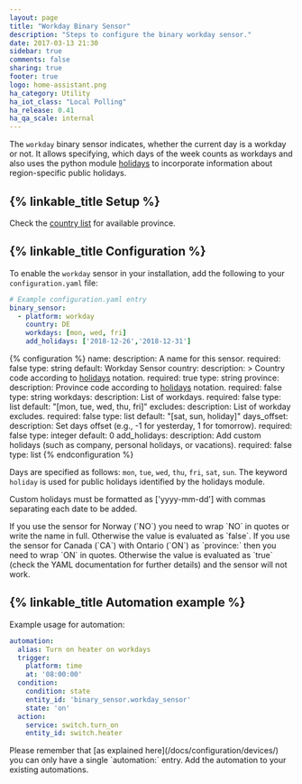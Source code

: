 ```yaml
---
layout: page
title: "Workday Binary Sensor"
description: "Steps to configure the binary workday sensor."
date: 2017-03-13 21:30
sidebar: true
comments: false
sharing: true
footer: true
logo: home-assistant.png
ha_category: Utility
ha_iot_class: "Local Polling"
ha_release: 0.41
ha_qa_scale: internal
---
```


The `workday` binary sensor indicates, whether the current day is a workday or not. It allows specifying, which days of the week counts as workdays and also
uses the python module [holidays](https://pypi.python.org/pypi/holidays) to incorporate information about region-specific public holidays.

## {% linkable_title Setup %}

Check the [country list](https://github.com/dr-prodigy/python-holidays#available-countries) for available province.

## {% linkable_title Configuration %}

To enable the `workday` sensor in your installation, add the following to your `configuration.yaml` file:

```yaml
# Example configuration.yaml entry
binary_sensor:
  - platform: workday
    country: DE
    workdays: [mon, wed, fri]
    add_holidays: ['2018-12-26','2018-12-31']
```

{% configuration %}
name:
  description: A name for this sensor.
  required: false
  type: string
  default: Workday Sensor
country:
  description: >
    Country code according to [holidays](https://pypi.org/project/holidays/) notation.
  required: true
  type: string
province:
  description: Province code according to [holidays](https://pypi.org/project/holidays/) notation.
  required: false
  type: string
workdays:
  description: List of workdays.
  required: false
  type: list
  default: "[mon, tue, wed, thu, fri]"
excludes:
  description: List of workday excludes.
  required: false
  type: list
  default: "[sat, sun, holiday]"
days_offset:
  description: Set days offset (e.g., -1 for yesterday, 1 for tomorrow).
  required: false
  type: integer
  default: 0
add_holidays:
  description: Add custom holidays (such as company, personal holidays, or vacations).
  required: false
  type: list
{% endconfiguration %}

Days are specified as follows: `mon`, `tue`, `wed`, `thu`, `fri`, `sat`, `sun`.
The keyword `holiday` is used for public
holidays identified by the holidays module.

Custom holidays must be formatted as ['yyyy-mm-dd'] with commas separating each date to be added.

<p class='note warning'>
If you use the sensor for Norway (`NO`) you need to wrap `NO` in quotes or write the name in full.
Otherwise the value is evaluated as `false`.
If you use the sensor for Canada (`CA`) with Ontario (`ON`) as `province:` then you need to wrap `ON` in quotes.
Otherwise the value is evaluated as `true` (check the YAML documentation for further details) and the sensor will not work.
</p>

## {% linkable_title Automation example %}

Example usage for automation:

```yaml
automation:
  alias: Turn on heater on workdays
  trigger:
    platform: time
    at: '08:00:00'
  condition:
    condition: state
    entity_id: 'binary_sensor.workday_sensor'
    state: 'on'
  action:
    service: switch.turn_on
    entity_id: switch.heater
```

<p class='note'>
Please remember that [as explained here](/docs/configuration/devices/) you can only have a single `automation:` entry. Add the automation to your existing automations.
</p>

